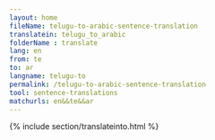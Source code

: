 ```yaml
---
layout: home
fileName: telugu-to-arabic-sentence-translation
translatein: telugu_to_arabic
folderName : translate
lang: en
from: te
to: ar
langname: telugu-to
permalink: /telugu-to-arabic-sentence-translation
tool: sentence-translations
matchurls: en&&te&&ar
---
```

{% include section/translateinto.html %}
